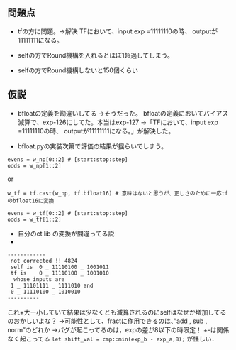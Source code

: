## 問題点

- tfの方に問題。→解決
TFにおいて、input exp =11111110の時、 outputが11111111になる。

- selfの方でRound機構を入れるとほぼ1超過してしまう。

- selfの方でRound機構しないと150個くらい


## 仮説
- bfloatの定義を勘違いしてる
→そうだった。
bfloatの定義においてバイアス減算で、exp-126にしてた。本当はexp-127
→「TFにおいて、input exp =11111110の時、 outputが11111111になる。」が解決した。

- bfloat.pyの実装次第で評価の結果が揺らいでしまう。
```
evens = w_np[0::2] # [start:stop:step]
odds = w_np[1::2]
```

or

```
w_tf = tf.cast(w_np, tf.bfloat16) # 意味はないと思うが、正しさのために一応tfのbfloat16に変換

evens = w_tf[0::2] # [start:stop:step]
odds = w_tf[1::2]
```

- 自分のct lib の変換が間違ってる説
- 

```
------------
 not corrected !! 4824 
 self is  0 _ 11110100 _ 1001011 
 tf is    0 _ 11110100 _ 1001010 
  whose inputs are 
 1 _ 11101111 _ 1111010 and
 0 _ 11110100 _ 1010010 
----------
```
これ+大ー小していて結果は少なくとも減算されるのにselfはなぜか増加してるのおかしいよな？
→可能性として、fractに作用できるのは、”add , sub , norm”のどれか
→バグが起こってるのは，expの差が8以下の時限定！
    +-は関係なく起こってる
`let shift_val = cmp::min(exp_b - exp_a,8);` が怪しい．

